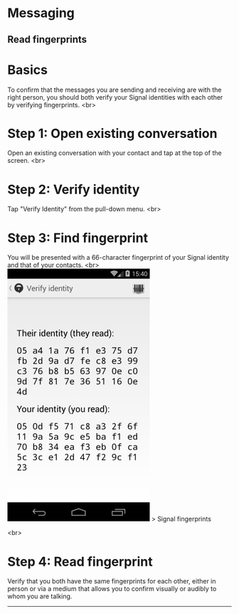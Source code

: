 # Messaging

## Read fingerprints

# Basics
To confirm that the messages you are sending and receiving are with the right person, you should both verify your Signal identities with each other by verifying fingerprints.
&lt;br&gt;
# Step 1: Open existing conversation
Open an existing conversation with your contact and tap at the top of the screen.
&lt;br&gt;
# Step 2: Verify identity
Tap &quot;Verify Identity&quot; from the pull-down menu.
&lt;br&gt;
# Step 3: Find fingerprint
You will be presented with a 66-character fingerprint of your Signal identity and that of your contacts.
&lt;br&gt;
![13s.png](13s.png)
&gt; Signal fingerprints

&lt;br&gt;
# Step 4: Read fingerprint
Verify that you both have the same fingerprints for each other, either in person or via a medium that allows you to confirm visually or audibly to whom you are talking.

***